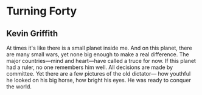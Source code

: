 # Turning Forty
## Kevin Griffith
At times it's like there is a small planet
inside me. And on this planet,
there are many small wars, yet none
big enough to make a real difference.
The major countries—mind and heart—have
called a truce for now. If this planet had a ruler,
no one remembers him well. All
decisions are made by committee.
Yet there are a few pictures of the old dictator—
how youthful he looked on his big horse,
how bright his eyes.
He was ready to conquer the world.